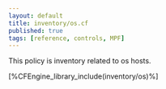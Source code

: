 ```yaml
---
layout: default
title: inventory/os.cf
published: true
tags: [reference, controls, MPF]
---
```


This policy is inventory related to os hosts.

[%CFEngine_library_include(inventory/os)%]
